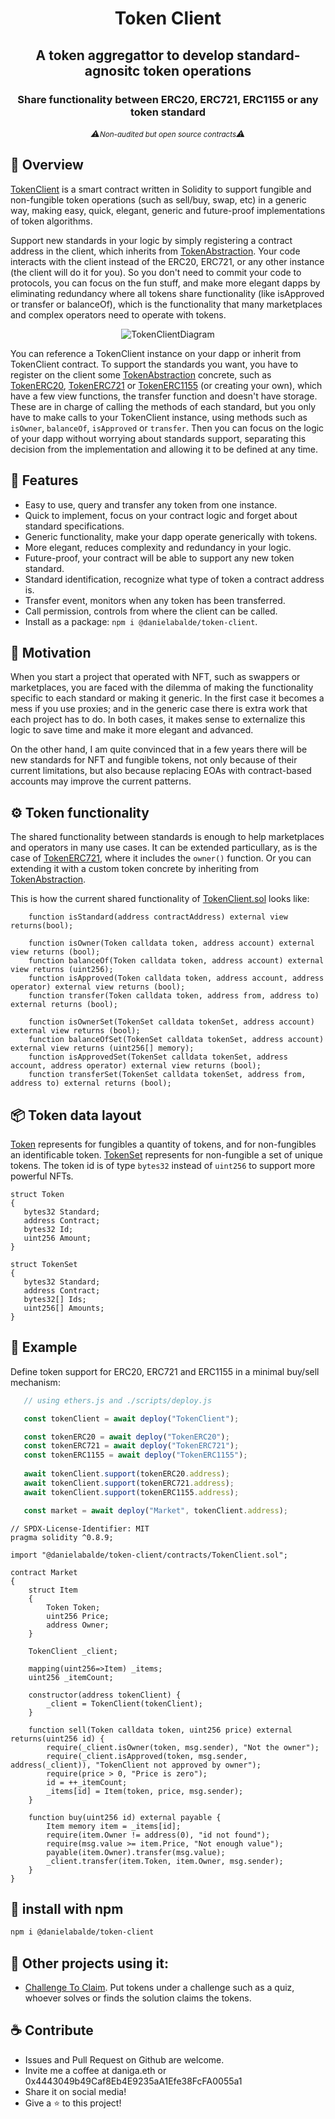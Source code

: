 <h1 align="center">Token Client</h1> 
<h2 align="center">A token aggregattor to develop standard-agnositc token operations</h2> 
<h3 align="center">Share functionality between ERC20, ERC721, ERC1155 or any token standard</h3>
<p align="center" style="font-style: italic">⚠️<small>Non-audited but open source contracts</small>⚠️</p>



## 🧐 Overview

[TokenClient](contracts/TokenClient.sol) is a smart contract written in Solidity to support fungible and non-fungible token operations (such as sell/buy, swap, etc) in a generic way, making easy, quick, elegant, generic and future-proof implementations of token algorithms.

Support new standards in your logic by simply registering a contract address in the client, which inherits from [TokenAbstraction](contracts/TokenAbstraction.sol). Your code interacts with the client instead of the ERC20, ERC721, or any other instance (the client will do it for you). So you don't need to commit your code to protocols, you can focus on the fun stuff, and make more elegant dapps by eliminating redundancy where all tokens share functionality (like isApproved or transfer or balanceOf), which is the functionality that many marketplaces and complex operators need to operate with tokens.

<p align="center"><img src="./imgs/TokenClientDiagram.PNG" alt="TokenClientDiagram"></p>
 
You can reference a TokenClient instance on your dapp or inherit from TokenClient contract. To support the standards you want, you have to register on the client some [TokenAbstraction](contracts/TokenAbstraction.sol) concrete, such as [TokenERC20](contracts/concretes/TokenERC20.sol), [TokenERC721](contracts/concretes/TokenERC721.sol) or [TokenERC1155](contracts/concretes/TokenERC1155.sol) (or creating your own), which have a few view functions, the transfer function and doesn't have storage. These are in charge of calling the methods of each standard, but you only have to make calls to your TokenClient instance, using methods such as `isOwner`, `balanceOf`, `isApproved` or `transfer`. Then you can focus on the logic of your dapp without worrying about standards support, separating this decision from the implementation and allowing it to be defined at any time.

## 🌟 Features
- Easy to use, query and transfer any token from one instance.
- Quick to implement, focus on your contract logic and forget about standard specifications.
- Generic functionality, make your dapp operate generically with tokens.
- More elegant, reduces complexity and redundancy in your logic.
- Future-proof, your contract will be able to support any new token standard.
- Standard identification, recognize what type of token a contract address is.
- Transfer event, monitors when any token has been transferred.
- Call permission, controls from where the client can be called.
- Install as a package: `npm i @danielabalde/token-client`. 


## 🚀 Motivation

When you start a project that operated with NFT, such as swappers or marketplaces, you are faced with the dilemma of making the functionality specific to each standard or making it generic. In the first case it becomes a mess if you use proxies; and in the generic case there is extra work that each project has to do. In both cases, it makes sense to externalize this logic to save time and make it more elegant and advanced.

On the other hand, I am quite convinced that in a few years there will be new standards for NFT and fungible tokens, not only because of their current limitations, but also because replacing EOAs with contract-based accounts may improve the current patterns.

## ⚙️ Token functionality

The shared functionality between standards is enough to help marketplaces and operators in many use cases. It can be extended particullary, as is the case of [TokenERC721](contracts/concretes/TokenERC721.sol), where it includes the `owner()` function. Or you can extending it with a custom token concrete by inheriting from [TokenAbstraction](contracts/TokenAbstraction.sol).

This is how the current shared functionality of [TokenClient.sol](contracts/TokenClient.sol) looks like:
```solidity
    function isStandard(address contractAddress) external view returns(bool);

    function isOwner(Token calldata token, address account) external view returns (bool);
    function balanceOf(Token calldata token, address account) external view returns (uint256);
    function isApproved(Token calldata token, address account, address operator) external view returns (bool);
    function transfer(Token calldata token, address from, address to) external returns (bool);
    
    function isOwnerSet(TokenSet calldata tokenSet, address account) external view returns (bool);
    function balanceOfSet(TokenSet calldata tokenSet, address account) external view returns (uint256[] memory);
    function isApprovedSet(TokenSet calldata tokenSet, address account, address operator) external view returns (bool);
    function transferSet(TokenSet calldata tokenSet, address from, address to) external returns (bool);

```
## 📦 Token data layout
 [Token](contracts/TokenData.sol) represents for fungibles a quantity of tokens, and for non-fungibles an identificable token. [TokenSet](contracts/TokenData.sol) represents for non-fungible a set of unique tokens. The token id is of type `bytes32` instead of `uint256` to support more powerful NFTs.

 ```solidity
struct Token
{
    bytes32 Standard;
    address Contract;
    bytes32 Id;
    uint256 Amount;  
}

struct TokenSet
{
    bytes32 Standard;
    address Contract;
    bytes32[] Ids;
    uint256[] Amounts;  
}
```
## 📖 Example
Define token support for ERC20, ERC721 and ERC1155 in a minimal buy/sell mechanism:


 ```js
    // using ethers.js and ./scripts/deploy.js

    const tokenClient = await deploy("TokenClient");

    const tokenERC20 = await deploy("TokenERC20");
    const tokenERC721 = await deploy("TokenERC721");
    const tokenERC1155 = await deploy("TokenERC1155");
           
    await tokenClient.support(tokenERC20.address);
    await tokenClient.support(tokenERC721.address);
    await tokenClient.support(tokenERC1155.address); 

    const market = await deploy("Market", tokenClient.address);
```

```solidity
// SPDX-License-Identifier: MIT
pragma solidity ^0.8.9;

import "@danielabalde/token-client/contracts/TokenClient.sol";

contract Market
{
    struct Item
    {
        Token Token;
        uint256 Price;
        address Owner;
    } 
   
    TokenClient _client;

    mapping(uint256=>Item) _items;
    uint256 _itemCount;

    constructor(address tokenClient) {
        _client = TokenClient(tokenClient);
    }

    function sell(Token calldata token, uint256 price) external returns(uint256 id) {
        require(_client.isOwner(token, msg.sender), "Not the owner");
        require(_client.isApproved(token, msg.sender, address(_client)), "TokenClient not approved by owner");
        require(price > 0, "Price is zero"); 
        id = ++_itemCount;
        _items[id] = Item(token, price, msg.sender);
    }

    function buy(uint256 id) external payable {
        Item memory item = _items[id];
        require(item.Owner != address(0), "id not found");
        require(msg.value >= item.Price, "Not enough value");
        payable(item.Owner).transfer(msg.value);
        _client.transfer(item.Token, item.Owner, msg.sender);
    } 
}
```

## 🔌 install with npm
```md
npm i @danielabalde/token-client
```

## 📌 Other projects using it:
- [Challenge To Claim](https://github.com/DanielAbalde/Challenge-To-Claim-Token). Put tokens under a challenge such as a quiz, whoever solves or finds the solution claims the tokens.



## ☕ Contribute 
* Issues and Pull Request on Github are welcome. 
* Invite me a coffee at daniga.eth or 0x4443049b49Caf8Eb4E9235aA1Efe38FcFA0055a1
* Share it on social media!
* Give a ⭐ to this project!